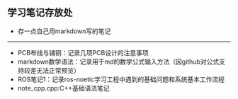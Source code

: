## 学习笔记存放处
* 存一点自己用markdown写的笔记
---------------------------------------
* PCB布线与铺铜：记录几项PCB设计的注意事项
* markdown数学语法：记录用于md的数学公式输入方法（因github对公式支持较差无法正常预览）
* ROS笔记1：记录ros-noetic学习工程中遇到的基础问题和系统基本工作流程
* note_cpp.cpp:C++基础语法笔记